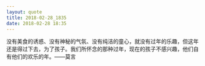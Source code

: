 ```yaml
---
layout: quote
title: 2018-02-28_1835
date: 2018-02-28 18:35
---
```


没有美食的诱惑、没有神秘的气氛、没有纯洁的童心，就没有过年的乐趣，但这年还是得过下去，为了孩子。我们所怀念的那种过年，现在的孩子不感兴趣，他们自有他们的欢乐的年。——莫言